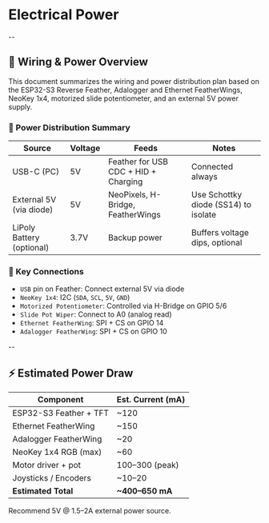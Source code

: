# Electrical Power
--

## 🧠 Wiring & Power Overview

This document summarizes the wiring and power distribution plan based on the ESP32-S3 Reverse Feather, Adalogger and Ethernet FeatherWings, NeoKey 1x4, motorized slide potentiometer, and an external 5V power supply.

### 🔌 Power Distribution Summary

| Source                | Voltage | Feeds                                | Notes |
|-----------------------|---------|--------------------------------------|-------|
| USB-C (PC)            | 5V      | Feather for USB CDC + HID + Charging | Connected always |
| External 5V (via diode) | 5V    | NeoPixels, H-Bridge, FeatherWings     | Use Schottky diode (SS14) to isolate |
| LiPoly Battery (optional) | 3.7V | Backup power                         | Buffers voltage dips, optional |

### 🔗 Key Connections

- `USB` pin on Feather: Connect external 5V via diode
- `NeoKey 1x4`: I2C (`SDA`, `SCL`, `5V`, `GND`)
- `Motorized Potentiometer`: Controlled via H-Bridge on GPIO 5/6
- `Slide Pot Wiper`: Connect to A0 (analog read)
- `Ethernet FeatherWing`: SPI + CS on GPIO 14
- `Adalogger FeatherWing`: SPI + CS on GPIO 10

--

## ⚡ Estimated Power Draw

| Component                 | Est. Current (mA) |
|---------------------------|-------------------|
| ESP32-S3 Feather + TFT    | ~120              |
| Ethernet FeatherWing      | ~150              |
| Adalogger FeatherWing     | ~20               |
| NeoKey 1x4 RGB (max)      | ~60               |
| Motor driver + pot        | 100–300 (peak)    |
| Joysticks / Encoders      | ~10–20            |
| **Estimated Total**       | **~400–650 mA**   |

Recommend 5V @ 1.5–2A external power source.

